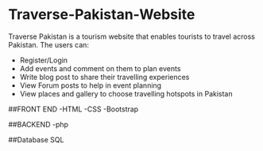 # Traverse-Pakistan-Website
Traverse Pakistan is a tourism website that enables tourists to travel across Pakistan. The users can:
- Register/Login
- Add events and comment on them to plan events
- Write blog post to share their travelling experiences
- View Forum posts to help in event planning
- View places and gallery  to choose travelling hotspots in Pakistan

##FRONT END
-HTML
-CSS
-Bootstrap

##BACKEND
-php

##Database
SQL
